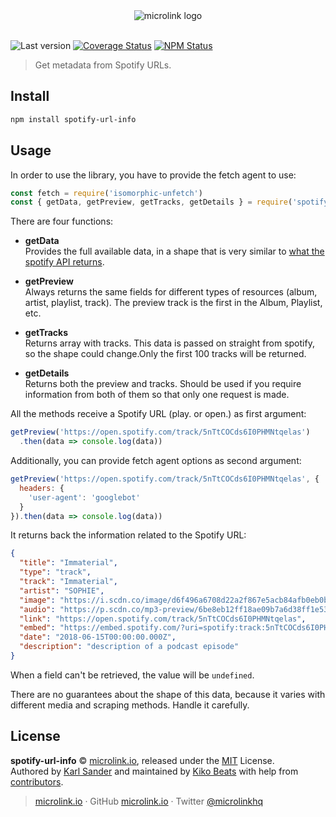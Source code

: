 <div align="center">
  <img src="https://cdn.microlink.io/logo/banner.png" alt="microlink logo">
  <br>
  <br>
</div>

![Last version](https://img.shields.io/github/tag/microlinkhq/spotify-url-info.svg?style=flat-square)
[![Coverage Status](https://img.shields.io/coveralls/microlinkhq/spotify-url-info.svg?style=flat-square)](https://coveralls.io/github/microlinkhq/spotify.url-info)
[![NPM Status](https://img.shields.io/npm/dm/spotify-url-info.svg?style=flat-square)](https://www.npmjs.org/package/spotify-url-info)

> Get metadata from Spotify URLs.

## Install

```bash
npm install spotify-url-info
```

## Usage

In order to use the library, you have to provide the fetch agent to use:

```js
const fetch = require('isomorphic-unfetch')
const { getData, getPreview, getTracks, getDetails } = require('spotify-url-info')(fetch)
```

There are four functions:

- **getData**<br/>
Provides the full available data, in a shape that is very similar to [what the spotify API returns](https://developer.spotify.com/documentation/web-api/reference/object-model/).

- **getPreview** <br/>
Always returns the same fields for different types of resources (album, artist, playlist, track). The preview track is the first in the Album, Playlist, etc.

- **getTracks** <br/>
Returns array with tracks. This data is passed on straight from spotify, so the shape could change.Only the first 100 tracks will be returned.

- **getDetails** <br/>
  Returns both the preview and tracks. Should be used if you require information from both of them so that only one request is made.

All the methods receive a Spotify URL (play. or open.) as first argument:

```js
getPreview('https://open.spotify.com/track/5nTtCOCds6I0PHMNtqelas')
  .then(data => console.log(data))
```

Additionally, you can provide fetch agent options as second argument:

```js
getPreview('https://open.spotify.com/track/5nTtCOCds6I0PHMNtqelas', {
  headers: {
    'user-agent': 'googlebot'
  }
}).then(data => console.log(data))
```

It returns back the information related to the Spotify URL:

```json
{
  "title": "Immaterial",
  "type": "track",
  "track": "Immaterial",
  "artist": "SOPHIE",
  "image": "https://i.scdn.co/image/d6f496a6708d22a2f867e5acb84afb0eb0b07bc1",
  "audio": "https://p.scdn.co/mp3-preview/6be8eb12ff18ae09b7a6d38ff1e5327fd128a74e?cid=162b7dc01f3a4a2ca32ed3cec83d1e02",
  "link": "https://open.spotify.com/track/5nTtCOCds6I0PHMNtqelas",
  "embed": "https://embed.spotify.com/?uri=spotify:track:5nTtCOCds6I0PHMNtqelas",
  "date": "2018-06-15T00:00:00.000Z",
  "description": "description of a podcast episode"
}
```

When a field can't be retrieved, the value will be `undefined`.

There are no guarantees about the shape of this data, because it varies with different media and scraping methods. Handle it carefully.

## License

**spotify-url-info** © [microlink.io](https://microlink.io), released under the [MIT](https://github.com/microlinkhq/spotify-url-info/blob/master/LICENSE.md) License.<br>
Authored by [Karl Sander](https://github.com/karlsander) and maintained by [Kiko Beats](https://kikobeats.com) with help from [contributors](https://github.com/microlinkhq/spotify-url-info/contributors).

> [microlink.io](https://microlink.io) · GitHub [microlink.io](https://github.com/microlinkhq) · Twitter [@microlinkhq](https://twitter.com/microlinkhq)
